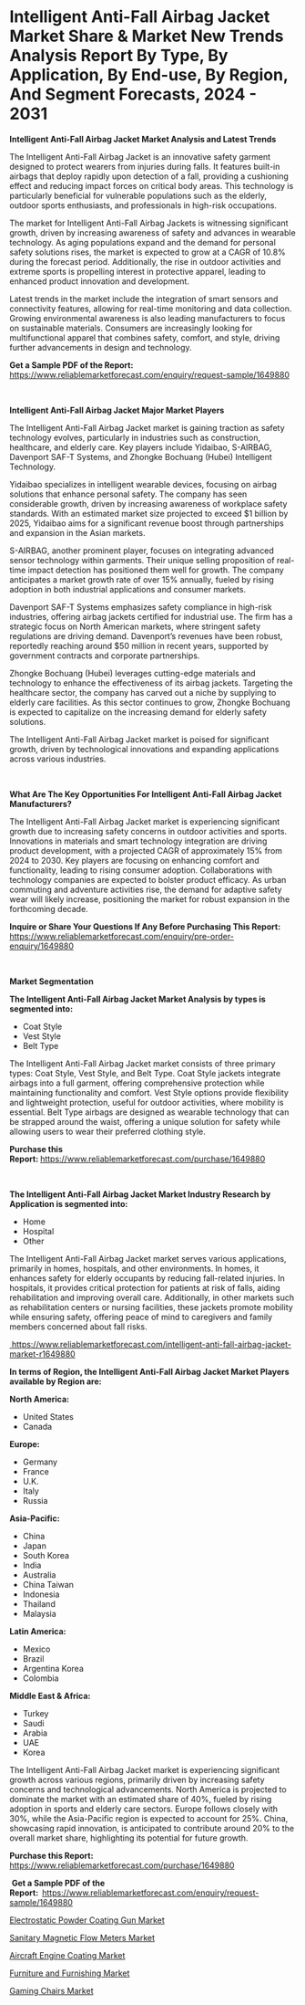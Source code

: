 <p><h1>Intelligent Anti-Fall Airbag Jacket Market Share & Market New Trends Analysis Report By Type, By Application, By End-use, By Region, And Segment Forecasts, 2024 - 2031</h1></p><p><strong>Intelligent Anti-Fall Airbag Jacket Market Analysis and Latest Trends</strong></p>
<p><p>The Intelligent Anti-Fall Airbag Jacket is an innovative safety garment designed to protect wearers from injuries during falls. It features built-in airbags that deploy rapidly upon detection of a fall, providing a cushioning effect and reducing impact forces on critical body areas. This technology is particularly beneficial for vulnerable populations such as the elderly, outdoor sports enthusiasts, and professionals in high-risk occupations.</p><p>The market for Intelligent Anti-Fall Airbag Jackets is witnessing significant growth, driven by increasing awareness of safety and advances in wearable technology. As aging populations expand and the demand for personal safety solutions rises, the market is expected to grow at a CAGR of 10.8% during the forecast period. Additionally, the rise in outdoor activities and extreme sports is propelling interest in protective apparel, leading to enhanced product innovation and development.</p><p>Latest trends in the market include the integration of smart sensors and connectivity features, allowing for real-time monitoring and data collection. Growing environmental awareness is also leading manufacturers to focus on sustainable materials. Consumers are increasingly looking for multifunctional apparel that combines safety, comfort, and style, driving further advancements in design and technology.</p></p>
<p><strong>Get a Sample PDF of the Report:&nbsp;</strong> <a href="https://www.reliablemarketforecast.com/enquiry/request-sample/1649880?utm_campaign=1124&utm_medium=2&utm_source=Github&utm_content=ia&utm_term=25092024&utm_id=intelligent-anti-fall-airbag-jacket">https://www.reliablemarketforecast.com/enquiry/request-sample/1649880</a></p>
<p>&nbsp;</p>
<p><strong>Intelligent Anti-Fall Airbag Jacket Major Market Players</strong></p>
<p><p>The Intelligent Anti-Fall Airbag Jacket market is gaining traction as safety technology evolves, particularly in industries such as construction, healthcare, and elderly care. Key players include Yidaibao, S-AIRBAG, Davenport SAF-T Systems, and Zhongke Bochuang (Hubei) Intelligent Technology.</p><p>Yidaibao specializes in intelligent wearable devices, focusing on airbag solutions that enhance personal safety. The company has seen considerable growth, driven by increasing awareness of workplace safety standards. With an estimated market size projected to exceed $1 billion by 2025, Yidaibao aims for a significant revenue boost through partnerships and expansion in the Asian markets.</p><p>S-AIRBAG, another prominent player, focuses on integrating advanced sensor technology within garments. Their unique selling proposition of real-time impact detection has positioned them well for growth. The company anticipates a market growth rate of over 15% annually, fueled by rising adoption in both industrial applications and consumer markets.</p><p>Davenport SAF-T Systems emphasizes safety compliance in high-risk industries, offering airbag jackets certified for industrial use. The firm has a strategic focus on North American markets, where stringent safety regulations are driving demand. Davenport’s revenues have been robust, reportedly reaching around $50 million in recent years, supported by government contracts and corporate partnerships.</p><p>Zhongke Bochuang (Hubei) leverages cutting-edge materials and technology to enhance the effectiveness of its airbag jackets. Targeting the healthcare sector, the company has carved out a niche by supplying to elderly care facilities. As this sector continues to grow, Zhongke Bochuang is expected to capitalize on the increasing demand for elderly safety solutions.</p><p>The Intelligent Anti-Fall Airbag Jacket market is poised for significant growth, driven by technological innovations and expanding applications across various industries.</p></p>
<p>&nbsp;</p>
<p><strong>What Are The Key Opportunities For Intelligent Anti-Fall Airbag Jacket Manufacturers?</strong></p>
<p><p>The Intelligent Anti-Fall Airbag Jacket market is experiencing significant growth due to increasing safety concerns in outdoor activities and sports. Innovations in materials and smart technology integration are driving product development, with a projected CAGR of approximately 15% from 2024 to 2030. Key players are focusing on enhancing comfort and functionality, leading to rising consumer adoption. Collaborations with technology companies are expected to bolster product efficacy. As urban commuting and adventure activities rise, the demand for adaptive safety wear will likely increase, positioning the market for robust expansion in the forthcoming decade.</p></p>
<p><strong>Inquire or Share Your Questions If Any Before Purchasing This Report:</strong> <a href="https://www.reliablemarketforecast.com/enquiry/pre-order-enquiry/1649880?utm_campaign=1124&utm_medium=2&utm_source=Github&utm_content=ia&utm_term=25092024&utm_id=intelligent-anti-fall-airbag-jacket">https://www.reliablemarketforecast.com/enquiry/pre-order-enquiry/1649880</a></p>
<p>&nbsp;</p>
<p><strong>Market Segmentation</strong></p>
<p><strong>The Intelligent Anti-Fall Airbag Jacket Market Analysis by types is segmented into:</strong></p>
<p><ul><li>Coat Style</li><li>Vest Style</li><li>Belt Type</li></ul></p>
<p><p>The Intelligent Anti-Fall Airbag Jacket market consists of three primary types: Coat Style, Vest Style, and Belt Type. Coat Style jackets integrate airbags into a full garment, offering comprehensive protection while maintaining functionality and comfort. Vest Style options provide flexibility and lightweight protection, useful for outdoor activities, where mobility is essential. Belt Type airbags are designed as wearable technology that can be strapped around the waist, offering a unique solution for safety while allowing users to wear their preferred clothing style.</p></p>
<p><strong>Purchase this Report:&nbsp;</strong><a href="https://www.reliablemarketforecast.com/purchase/1649880?utm_campaign=1124&utm_medium=2&utm_source=Github&utm_content=ia&utm_term=25092024&utm_id=intelligent-anti-fall-airbag-jacket">https://www.reliablemarketforecast.com/purchase/1649880</a></p>
<p>&nbsp;</p>
<p><strong>The Intelligent Anti-Fall Airbag Jacket Market Industry Research by Application is segmented into:</strong></p>
<p><ul><li>Home</li><li>Hospital</li><li>Other</li></ul></p>
<p><p>The Intelligent Anti-Fall Airbag Jacket market serves various applications, primarily in homes, hospitals, and other environments. In homes, it enhances safety for elderly occupants by reducing fall-related injuries. In hospitals, it provides critical protection for patients at risk of falls, aiding rehabilitation and improving overall care. Additionally, in other markets such as rehabilitation centers or nursing facilities, these jackets promote mobility while ensuring safety, offering peace of mind to caregivers and family members concerned about fall risks.</p></p>
<p><a href="https://www.reliablemarketforecast.com/intelligent-anti-fall-airbag-jacket-market-r1649880?utm_campaign=1124&utm_medium=2&utm_source=Github&utm_content=ia&utm_term=25092024&utm_id=intelligent-anti-fall-airbag-jacket">&nbsp;https://www.reliablemarketforecast.com/intelligent-anti-fall-airbag-jacket-market-r1649880</a></p>
<p><strong>In terms of Region, the Intelligent Anti-Fall Airbag Jacket Market Players available by Region are:</strong></p>
<p>
    <p> <strong> North America: </strong>
        <ul>
            <li>United States</li>
            <li>Canada</li>
        </ul>
        </p> 
    <p> <strong> Europe: </strong>
        <ul>
            <li>Germany</li>
            <li>France</li>
            <li>U.K.</li>
            <li>Italy</li>
            <li>Russia</li>
        </ul>
        </p> 
    <p> <strong> Asia-Pacific: </strong>
        <ul>
            <li>China</li>
            <li>Japan</li>
            <li>South Korea</li>
            <li>India</li>
            <li>Australia</li>
            <li>China Taiwan</li>
            <li>Indonesia</li>
            <li>Thailand</li>
            <li>Malaysia</li>
        </ul>
        </p> 
    <p> <strong> Latin America: </strong>
        <ul>
            <li>Mexico</li>
            <li>Brazil</li>
            <li>Argentina Korea</li>
            <li>Colombia</li>
        </ul>
        </p> 
    <p> <strong> Middle East & Africa: </strong>
        <ul>
            <li>Turkey</li>
            <li>Saudi</li>
            <li>Arabia</li>
            <li>UAE</li>
            <li>Korea</li>
        </ul>
    </p>
    </p>
<p><p>The Intelligent Anti-Fall Airbag Jacket market is experiencing significant growth across various regions, primarily driven by increasing safety concerns and technological advancements. North America is projected to dominate the market with an estimated share of 40%, fueled by rising adoption in sports and elderly care sectors. Europe follows closely with 30%, while the Asia-Pacific region is expected to account for 25%. China, showcasing rapid innovation, is anticipated to contribute around 20% to the overall market share, highlighting its potential for future growth.</p></p>
<p><strong>Purchase this Report: </strong><a href="https://www.reliablemarketforecast.com/purchase/1649880?utm_campaign=1124&utm_medium=2&utm_source=Github&utm_content=ia&utm_term=25092024&utm_id=intelligent-anti-fall-airbag-jacket">https://www.reliablemarketforecast.com/purchase/1649880</a></p>
<p>&nbsp;<strong>Get a Sample PDF of the Report:&nbsp;&nbsp;</strong><a href="https://www.reliablemarketforecast.com/enquiry/request-sample/1649880?utm_campaign=1124&utm_medium=2&utm_source=Github&utm_content=ia&utm_term=25092024&utm_id=intelligent-anti-fall-airbag-jacket">https://www.reliablemarketforecast.com/enquiry/request-sample/1649880</a></p>
<p><strong></strong></p>
<p><p><a href="https://www.linkedin.com/pulse/what-innovations-market-trends-shaping-electrostatic-powder-o7xsf?trackingId=r3UXLtn%2BTTmq7YfR1v5%2BSg%3D%3D&utm_campaign=1124&utm_medium=2&utm_source=Github&utm_content=ia&utm_term=25092024&utm_id=intelligent-anti-fall-airbag-jacket">Electrostatic Powder Coating Gun Market</a></p><p><a href="https://www.linkedin.com/pulse/global-sanitary-magnetic-flow-meters-market-analysis-trends-f74ke?trackingId=gzGDAlPWTIq9SHd8U94hpA%3D%3D&utm_campaign=1124&utm_medium=2&utm_source=Github&utm_content=ia&utm_term=25092024&utm_id=intelligent-anti-fall-airbag-jacket">Sanitary Magnetic Flow Meters Market</a></p><p><a href="https://github.com/sofayahoo2023/Market-Research-Report-List-6/blob/main/aircraft-engine-coating-market.md?utm_campaign=1124&utm_medium=2&utm_source=Github&utm_content=ia&utm_term=25092024&utm_id=intelligent-anti-fall-airbag-jacket">Aircraft Engine Coating Market</a></p><p><a href="https://issuu.com/reportprime-2/docs/furniture-and-furnishing-market-siz_2eb95c722d3ad6?utm_campaign=1124&utm_medium=2&utm_source=Github&utm_content=ia&utm_term=25092024&utm_id=intelligent-anti-fall-airbag-jacket">Furniture and Furnishing Market</a></p><p><a href="https://issuu.com/reportprime-2/docs/gaming-chairs-market-size-2030.pptx_8e19557f660afb?utm_campaign=1124&utm_medium=2&utm_source=Github&utm_content=ia&utm_term=25092024&utm_id=intelligent-anti-fall-airbag-jacket">Gaming Chairs Market</a></p></p>